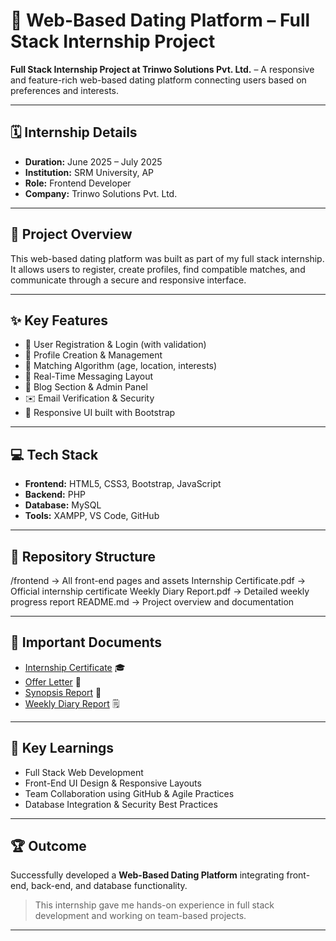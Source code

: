 # 💖 Web-Based Dating Platform – Full Stack Internship Project

**Full Stack Internship Project at Trinwo Solutions Pvt. Ltd.** – A responsive and feature-rich web-based dating platform connecting users based on preferences and interests.  

---

## 🗓 Internship Details
- **Duration:** June 2025 – July 2025  
- **Institution:** SRM University, AP  
- **Role:** Frontend Developer  
- **Company:** Trinwo Solutions Pvt. Ltd.  

---

## 🚀 Project Overview
This web-based dating platform was built as part of my full stack internship. It allows users to register, create profiles, find compatible matches, and communicate through a secure and responsive interface.

---

## ✨ Key Features
- 📝 User Registration & Login (with validation)  
- 👤 Profile Creation & Management  
- 💞 Matching Algorithm (age, location, interests)  
- 💬 Real-Time Messaging Layout  
- 📰 Blog Section & Admin Panel  
- ✉️ Email Verification & Security  
- 📱 Responsive UI built with Bootstrap  

---

## 💻 Tech Stack
- **Frontend:** HTML5, CSS3, Bootstrap, JavaScript  
- **Backend:** PHP  
- **Database:** MySQL  
- **Tools:** XAMPP, VS Code, GitHub  

---

## 📂 Repository Structure
/frontend → All front-end pages and assets
Internship Certificate.pdf → Official internship certificate
Weekly Diary Report.pdf → Detailed weekly progress report
README.md → Project overview and documentation


---

## 📄 Important Documents
- [Internship Certificate](./Internship%20Certificate-MD%20JUNAID.pdf) 🎓  
- [Offer Letter](./Junaid%20Offer%20Letter.pdf) 📝  
- [Synopsis Report](./synopsis%20report.pdf) 📑  
- [Weekly Diary Report](./Weekly%20Diary%20Report%20-%20Shaik%20Mohammed%20Junaid.pdf) 🗒️  

---

## 🧠 Key Learnings
- Full Stack Web Development  
- Front-End UI Design & Responsive Layouts  
- Team Collaboration using GitHub & Agile Practices  
- Database Integration & Security Best Practices  

---

## 🏆 Outcome
Successfully developed a **Web-Based Dating Platform** integrating front-end, back-end, and database functionality.  

> This internship gave me hands-on experience in full stack development and working on team-based projects.  

---
